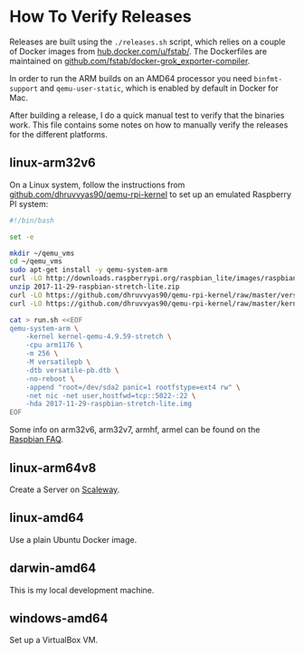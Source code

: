 How To Verify Releases
======================

Releases are built using the `./releases.sh` script, which relies on a couple of Docker images from [hub.docker.com/u/fstab/](https://hub.docker.com/u/fstab/). The Dockerfiles are maintained on [github.com/fstab/docker-grok_exporter-compiler](https://github.com/fstab/docker-grok_exporter-compiler).

In order to run the ARM builds on an AMD64 processor you need `binfmt-support` and `qemu-user-static`, which is enabled by default in Docker for Mac.

After building a release, I do a quick manual test to verify that the binaries work. This file contains some notes on how to manually verify the releases for the different platforms.

linux-arm32v6
-------------

On a Linux system, follow the instructions from [github.com/dhruvvyas90/qemu-rpi-kernel](https://github.com/dhruvvyas90/qemu-rpi-kernel) to set up an emulated Raspberry PI system:

```bash
#!/bin/bash

set -e

mkdir ~/qemu_vms
cd ~/qemu_vms
sudo apt-get install -y qemu-system-arm
curl -LO http://downloads.raspberrypi.org/raspbian_lite/images/raspbian_lite-2017-12-01/2017-11-29-raspbian-stretch-lite.zip
unzip 2017-11-29-raspbian-stretch-lite.zip
curl -LO https://github.com/dhruvvyas90/qemu-rpi-kernel/raw/master/versatile-pb.dtb
curl -LO https://github.com/dhruvvyas90/qemu-rpi-kernel/raw/master/kernel-qemu-4.9.59-stretch

cat > run.sh <<EOF
qemu-system-arm \
    -kernel kernel-qemu-4.9.59-stretch \
    -cpu arm1176 \
    -m 256 \
    -M versatilepb \
    -dtb versatile-pb.dtb \
    -no-reboot \
    -append "root=/dev/sda2 panic=1 rootfstype=ext4 rw" \
    -net nic -net user,hostfwd=tcp::5022-:22 \
    -hda 2017-11-29-raspbian-stretch-lite.img
EOF
```

Some info on arm32v6, arm32v7, armhf, armel can be found on the [Raspbian FAQ](https://www.raspbian.org/RaspbianFAQ).

linux-arm64v8
-------------

Create a Server on [Scaleway](https://cloud.scaleway.com).

linux-amd64
-----------

Use a plain Ubuntu Docker image.

darwin-amd64
------------

This is my local development machine.

windows-amd64
-------------

Set up a VirtualBox VM.
